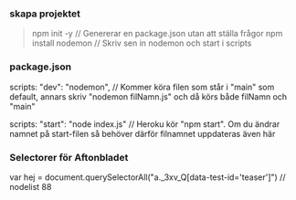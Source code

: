 

### skapa projektet

> npm init -y // Genererar en package.json utan att ställa frågor
> npm install nodemon // Skriv sen in nodemon och start i scripts


### package.json

scripts: "dev": "nodemon", 
// Kommer köra filen som står i "main" som default, annars skriv "nodemon filNamn.js" och då körs både filNamn och "main"

scripts: "start": "node index.js"
// Heroku kör "npm start". Om du ändrar namnet på start-filen så behöver därför filnamnet uppdateras även här

### Selectorer för Aftonbladet
var hej = document.querySelectorAll("a._3xv_Q[data-test-id='teaser']")
// nodelist 88
